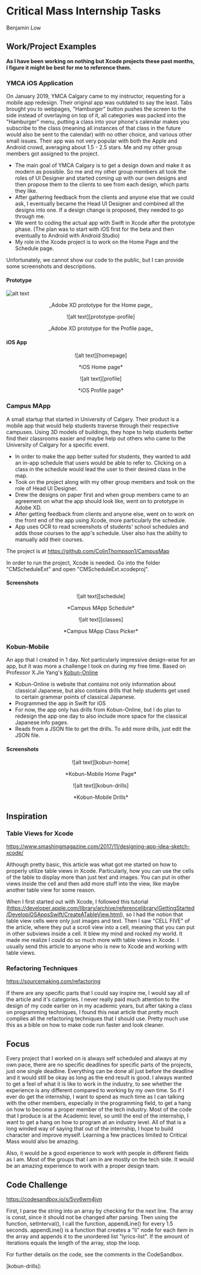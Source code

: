 # Critical Mass Internship Tasks

Benjamin Low

## Work/Project Examples

__As I have been working on nothing but Xcode projects these past months, I figure it might be best for me to reference them.__

### YMCA iOS Application

On January 2019, YMCA Calgary came to my instructor, requesting for a mobile app redesign. Their original app was outdated to say the least. Tabs brought you to webpages, "Hamburger" button pushes the screen to the side instead of overlaying on top of it, all categories was packed into the "Hamburger" menu, putting a class into your phone's calendar makes you subscribe to the class (meaning all instances of that class in the future would also be sent to the calendar) with no other choice, and various other small issues. Their app was not very popular with both the Apple and Android crowd, averaging about 1.5 - 2.5 stars. Me and my other group members got assigned to the project.
- The main goal of YMCA Calgary is to get a design down and make it as modern as possible. So me and my other group members all took the roles of UI Designer and started coming up with our own designs and then propose them to the clients to see from each design, which parts they like.
- After gathering feedback from the clients and anyone else that we could ask, I eventually became the Head UI Designer and combined all the designs into one. If a design change is proposed, they needed to go through me.
- We went to coding the actual app with Swift in Xcode after the prototype phase. (The plan was to start with iOS first for the beta and then eventually to Android with Android Studio)
- My role in the Xcode project is to work on the Home Page and the Schedule page. 

Unfortunately, we cannot show our code to the public, but I can provide some screenshots and descriptions.

#### Prototype

![alt text](https://github.com/Grimsly/Tasks/blob/master/Prototype%20Homepage.png)
<p align="center">_Adobe XD prototype for the Home page_</p>

<p align="center">![alt text][prototype-profile]</p>
<p align="center">_Adobe XD prototype for the Profile page_</p>

#### iOS App

<p align="center">![alt text][homepage]</p>
<p align="center">*iOS Home page*</p>

<p align="center">![alt text][profile]</p>
<p align="center">*iOS Profile page*</p>

### Campus MApp

A small startup that started in University of Calgary. Their product is a mobile app that would help students traverse through their respective campuses. Using 3D models of buildings, they hope to help students better find their classrooms easier and maybe help out others who came to the University of Calgary for a specific event.
- In order to make the app better suited for students, they wanted to add an in-app schedule that users would be able to refer to. Clicking on a class in the schedule would lead the user to their desired class in the map.
- Took on the project along with my other group members and took on the role of Head UI Designer.
- Drew the designs on paper first and when group members came to an agreement on what the app should look like, went on to prototype in Adobe XD.
- After getting feedback from clients and anyone else, went on to work on the front end of the app using Xcode, more particularly the schedule.
- App uses OCR to read screenshots of students' school schedules and adds those courses to the app's schedule. User also has the ability to manually add their courses.

The project is at https://github.com/ColinThompson1/CampusMap

In order to run the project, Xcode is needed. Go into the folder "CMScheduleExt" and open "CMScheduleExt.xcodeproj".

#### Screenshots

<p align="center">![alt text][schedule]</p>
<p align="center">*Campus MApp Schedule*</p>

<p align="center">![alt text][classes]</p>
<p align="center">*Campus MApp Class Picker*</p>

### Kobun-Mobile

An app that I created in 1 day. Not particularly impressive design-wise for an app, but it was more a challenge I took on during my free time. Based on Professor X.Jie Yang's [Kobun-Online](https://people.ucalgary.ca/~xyang/kobun/kobun.html)
- Kobun-Online is website that contains not only information about classical Japanese, but also contains drills that help students get used to certain grammar points of classical Japanese.
- Programmed the app in Swift for iOS
- For now, the app only has drills from Kobun-Online, but I do plan to redesign the app one day to also include more space for the classical Japanese info pages.
- Reads from a JSON file to get the drills. To add more drills, just edit the JSON file.

#### Screenshots

<p align="center">![alt text][kobun-home]</p>
<p align="center">*Kobun-Mobile Home Page*</p>

<p align="center">![alt text][kobun-drills]</p>
<p align="center">*Kobun-Mobile Drills*</p>

## Inspiration

### Table Views for Xcode

https://www.smashingmagazine.com/2017/11/designing-app-idea-sketch-xcode/

Although pretty basic, this article was what got me started on how to properly utilize table views in Xcode. Particularly, how you can use the cells of the table to display more than just text and images. You can put in other views inside the cell and then add more stuff into the view, like maybe another table view for some reason.

When I first started out with Xcode, I followed this tutorial (https://developer.apple.com/library/archive/referencelibrary/GettingStarted/DevelopiOSAppsSwift/CreateATableView.html), so I had the notion that table view cells were only just images and text. Then I saw "CELL FIVE" of the article, where they put a scroll view into a cell, meaning that you can put in other subviews inside a cell. It blew my mind and rocked my world. It made me realize I could do so much more with table views in Xcode. I usually send this article to anyone who is new to Xcode and working with table views.

### Refactoring Techniques

https://sourcemaking.com/refactoring

If there are any specific parts that I could say inspire me, I would say all of the article and it's categories. I never really paid much attention to the design of my code earlier on in my academic years, but after taking a class on programming techniques, I found this neat article that pretty much complies all the refactoring techniques that I should use. Pretty much use this as a bible on how to make code run faster and look cleaner. 

## Focus

Every project that I worked on is always self scheduled and always at my own pace, there are no specific deadlines for specific parts of the projects, just one single deadline. Everything can be done all just before the deadline and it would still be okay as long as the end result is good. I always wanted to get a feel of what it is like to work in the industry, to see whether the experience is any different compared to working by my own time. So if I ever do get the internship, I want to spend as much time as I can talking with the other members, especially in the programming field, to get a hang on how to become a proper member of the tech industry. Most of the code that I produce is at the Academic level, so until the end of the internship, I want to get a hang on how to program at an industry level. All of that is a long winded way of saying that out of the internship, I hope to build character and improve myself. Learning a few practices limited to Critical Mass would also be amazing.

Also, it would be a good experience to work with people in different fields as I am. Most of the groups that I am in are mostly on the tech side. It would be an amazing experience to work with a proper design team.

## Code Challenge

https://codesandbox.io/s/5vv6wm4jvn

First, I parse the string into an array by checking for the next line. The array is const, since it should not be changed after parsing. Then using the function, setInterval(), I call the function, appendLine() for every 1.5 seconds. appendLine() is a function that creates a "li" node for each item in the array and appends it to the unordered list "lyrics-list". If the amount of iterations equals the length of the array, stop the loop.

For further details on the code, see the comments in the CodeSandbox.


[prototype-home]: https://github.com/Grimsly/Tasks/blob/master/Prototype%20Homepage.png
[prototype-profile]:
[homepage]:
[profile]:
[schedule]:
[classes]:
[kobun-home]:
[kobun-drills]:
